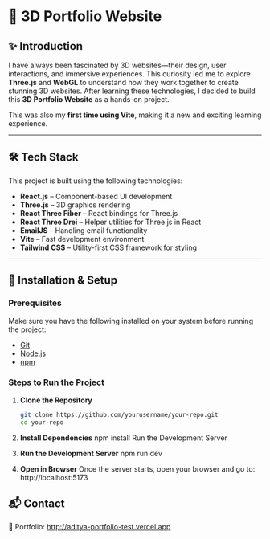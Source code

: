 # 🚀 3D Portfolio Website

## ✨ Introduction  
I have always been fascinated by 3D websites—their design, user interactions, and immersive experiences. This curiosity led me to explore **Three.js** and **WebGL** to understand how they work together to create stunning 3D websites. After learning these technologies, I decided to build this **3D Portfolio Website** as a hands-on project.  

This was also my **first time using Vite**, making it a new and exciting learning experience.  

---

## 🛠 Tech Stack  
This project is built using the following technologies:  

- **React.js** – Component-based UI development  
- **Three.js** – 3D graphics rendering  
- **React Three Fiber** – React bindings for Three.js  
- **React Three Drei** – Helper utilities for Three.js in React  
- **EmailJS** – Handling email functionality  
- **Vite** – Fast development environment  
- **Tailwind CSS** – Utility-first CSS framework for styling  

---

## 📌 Installation & Setup  

### **Prerequisites**  
Make sure you have the following installed on your system before running the project:  
- [Git](https://git-scm.com/)  
- [Node.js](https://nodejs.org/)  
- [npm](https://www.npmjs.com/)  

### **Steps to Run the Project**  

1. **Clone the Repository**  
   ```sh
   git clone https://github.com/yourusername/your-repo.git
   cd your-repo


2. **Install Dependencies**
  npm install
  Run the Development Server

3. **Run the Development Server**
  npm run dev

4. **Open in Browser**
  Once the server starts, open your browser and go to:
  http://localhost:5173


## 📬 Contact

🔗 Portfolio: http://aditya-portfolio-test.vercel.app











